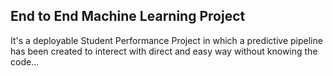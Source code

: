 ## End to End Machine Learning Project

It's a deployable Student Performance Project in which a predictive pipeline has been created to interect with direct and easy way without knowing the code...
